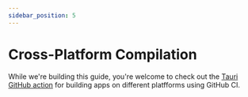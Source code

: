 ```yaml
---
sidebar_position: 5
---
```


# Cross-Platform Compilation

While we're building this guide, you're welcome to check out the [Tauri GitHub action](https://github.com/tauri-apps/tauri-action) for building apps on different platfforms using GitHub CI.